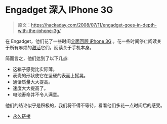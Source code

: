 # Engadget 深入 IPhone 3G

> 原文：<https://hackaday.com/2008/07/11/engadget-goes-in-depth-with-the-iphone-3g/>

在 Engadget，他们花了一些时间[全面回顾 iPhone 3G](http://www.engadget.com/2008/07/11/iphone-3g-review/) 。花一些时间停止阅读关于所有麻烦的[激活](http://www.engadget.com/2008/07/11/iphone-activation-servers-back-online-stock-updates-from-around/)它们，阅读关于手机本身。

简而言之，他们达到了以下几点:

*   这箱子感觉比实际薄。
*   表壳的形状使它在坚硬的表面上摇晃。
*   通话质量大大提高。
*   速度大大提高了。
*   电池寿命并不令人满意。

他们的结论似乎是积极的，我们将不得不等待，看看他们多花一点时间后的感受。

*   [永久链接](http://www.engadget.com/2008/07/11/iphone-3g-review/)